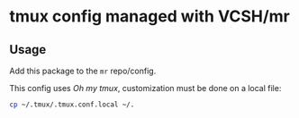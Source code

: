 # tmux config managed with VCSH/mr

## Usage

Add this package to the `mr` repo/config.

This config uses _Oh my tmux_, customization must be done on a local file:

```sh
cp ~/.tmux/.tmux.conf.local ~/.
```

